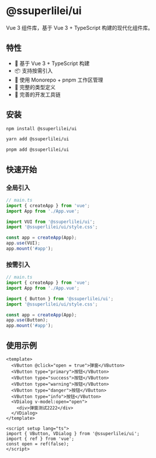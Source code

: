 # @ssuperlilei/ui

Vue 3 组件库，基于 Vue 3 + TypeScript 构建的现代化组件库。

## 特性

- 🚀 基于 Vue 3 + TypeScript 构建
- 📦 支持按需引入
- 💪 使用 Monorepo + pnpm 工作区管理
- 📝 完整的类型定义
- 🔧 完善的开发工具链

## 安装

```bash
npm install @ssuperlilei/ui

yarn add @ssuperlilei/ui

pnpm add @ssuperlilei/ui
```

## 快速开始

### 全局引入

```ts
// main.ts
import { createApp } from 'vue';
import App from './App.vue';

import VUI from '@ssuperlilei/ui';
import '@ssuperlilei/ui/style.css';

const app = createApp(App);
app.use(VUI);
app.mount('#app');
```

### 按需引入

```ts
// main.ts
import { createApp } from 'vue';
import App from './App.vue';

import { Button } from '@ssuperlilei/ui';
import '@ssuperlilei/ui/style.css';

const app = createApp(App);
app.use(Button);
app.mount('#app');
```

## 使用示例

```vue
<template>
  <VButton @click="open = true">弹窗</VButton>
  <VButton type="primary">按钮</VButton>
  <VButton type="success">按钮</VButton>
  <VButton type="warning">按钮</VButton>
  <VButton type="danger">按钮</VButton>
  <VButton type="info">按钮</VButton>
  <VDialog v-model:open="open">
    <div>弹窗测试2222</div>
  </VDialog>
</template>

<script setup lang="ts">
import { VButton, VDialog } from '@ssuperlilei/ui';
import { ref } from 'vue';
const open = ref(false);
</script>
```
